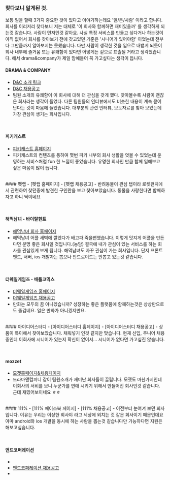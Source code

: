 ### 찾다보니 알게된 것.
보통 일을 할때 3가지 중요한 것이 있다고 이야기하는데요 '일/돈/사람' 이라고 합니다. 회사를 이리저리 찾다보니 저는 대체로 '이 회사와 함께하면 재미있을까' 를 생각하게 되는것 같습니다. 사람이 먼저인것 같아요. 사실 특정 서비스를 만들고 싶다거나 하는것이 아직 없어서 회사를 찾아보기 전에 갖고있던 기준은 '시니어가 있어야함' 이었는데 전부다 그만큼까지 알아보지는 못했습니다. 다만 사람이 생각한 것을 입으로 내뱉게 되듯이 회사 내부에 즐거움 또는 유쾌함이 있다면 어떻게든 겉으로 표출될 거라고 생각했습니다. 해서 drama&company가 제일 맘에들어 꼭 가고싶다는 생각이 듭니다.  



#### DRAMA & COMPANY 
 - [D&C 소개 링크]
 - [D&C 채용공고]
 - 팀원 소개의 유쾌함이 이 회사에 대해 더 관심을 갖게 했다. 찾아볼수록 사람이 괜찮은 회사라는 생각이 들었다. 다른 팀원들의 인터뷰에서도 비슷한 내용이 계속 묻어난다는 것이 마음에 들었습니다. 대부분의 관련 인터뷰, 보도자료를 찾아 보았는데 가장 관심이 생기는 회사입니다.


<br/>

#### 피키캐스트
 - [피키캐스트 홈페이지]
 - 피키캐스트의 컨텐츠를 통하여 몇번 피키 내부의 회사 생활을 엿볼 수 있었는데 운영하는 서비스처럼 fun 한 느낌이 좋았습니다. 유명한 회사인 만큼 함께 일해보고 싶은 마음이 많이 듭니다.

[피키캐스트 홈페이지]:<https://www.pikicast.com/>

<br/>
#### 펫랩
 - [펫랩 홈페이지]
 - [펫랩 채용공고]
 - 반려동물이 관심 탭이라 로켓펀치에서 관련하여 찾던중에 발견한 구인란을 보고 찾아보았습니다. 동물을 사랑한다면 함께하자고 하니 딱이네요 

[펫랩 홈페이지]:<http://www.iluvpet.co.kr/>
[펫랩 채용공고]:<https://www.rocketpunch.com/jobs/21124/%EC%95%88%EB%93%9C%EB%A1%9C%EC%9D%B4%EB%93%9C-IOS-%EA%B0%9C%EB%B0%9C%EC%9E%90>
<br/>
#### 해먹남녀 - 바이탈힌트 
 - [해먹남녀 회사 홈페이지]
 - 해먹남녀 어플 새벽에 깔았다가 배고파 죽을뻔했습니다. 이렇게 맛지게 어플을 만든다면 분명 좋은 회사일 것입니다.(농담) 결국에 내가 관심이 있는 서비스를 하는 회사를 관심있게 보게 됩니다. 해먹남녀도 자꾸 관심이 가는 회사입니다. 단지 프론트앤드, 서버, ios 개발자는 뽑으나 안드로이드는 안뽑고 있는것 같습니다.

[해먹남녀 회사 홈페이지]:<http://vitalhint.com/ko/>
<br/>
#### 더웨일게임즈 - 배틀코믹스 
 - [더웨일게임즈 홈페이지]
 - [더웨일게임즈 채용공고]
 - 만화는 모두의 꿈 아니겠습니까? 성장하는 좋은 플랫폼에 함께하는것은 상상만으로도 즐겁네요. 일은 만화가 아니겠지만요. 

[더웨일게임즈 홈페이지]:<http://www.thewhalegames.com/>
[더웨일게임즈 채용공고]: <https://www.wanted.co.kr/wd/1778?industry_id=506&referer_id=85756>

<br/>
#### 아이디어스터디
 - [아이디어스터디 홈페이지] 
 - [아이디어스터디 채용공고]
 - 상품이 특이해서 찾아보았습니다. 채워넣기 인것 같지만 맞습니다. 현재 신입, 주니어 채용중인데 이회사에 시니어가 있는지 확신이 없어서... 시니어가 없다면 가고싶진 않습니다. 

[아이디어스터디 홈페이지]:<http://ideastudy.co.kr/>
[아이디어스터디 채용공고]:<https://www.wanted.co.kr/wd/2044?referer_id=85756>
<br/>

#### mozzet
 - [모젯홈페이지&채용페이지]
 - 드라마앤컴퍼니 같이 팀원소개가 재미난 회사들이 끌립니다. 모젯도 마찬가지인데 이회사의 서비를 보니 누군가를 연애 시키기 위해서 만들어진 회사인것 같습니다. 근데 재밌어보이네요 ㅎㅎ 

 [모젯홈페이지&채용페이지]:<http://www.mozzet.com/joinus>


<br/>
#### 111%
 - [111% 페이스북 페이지]
 - [111% 채용공고]
 - 이전부터 눈여겨 보던 회사입니다. 이유는 우리는 이상한 회사야 라고 세상에 외치는 것 같은 회사이기 때문인데요 아마 android와 ios 개발을 동시에 하는 사람을 뽑는것 같습니다만 가능하다면 지원은 해보고싶습니다. 

[111% 페이스북 페이지]:<http://www.facebook.com/111percent>
[111% 채용공고]:<https://www.rocketpunch.com/jobs/20096/%EC%83%9D%ED%99%9C-%ED%95%84%EC%88%98-%EC%95%B1-%EA%B0%9C%EB%B0%9C%EC%9E%90>
<br/>
#### 앤드코퍼레이션
 - [앤드코퍼레이션 홈페이지]:<http://goand.com/>
 - [앤드코퍼레이션 채용공고]
 - 

[앤드코퍼레이션 홈페이지]:<http://goand.com/>
[앤드코퍼레이션 채용공고]:<https://www.wanted.co.kr/wd/1850?referer_id=85756>
<br/>



[D&C 소개 링크]:<http://dramancompany.com/company/>
[D&C 채용공고]:<https://www.wanted.co.kr/wd/1138?referer_id=85756>